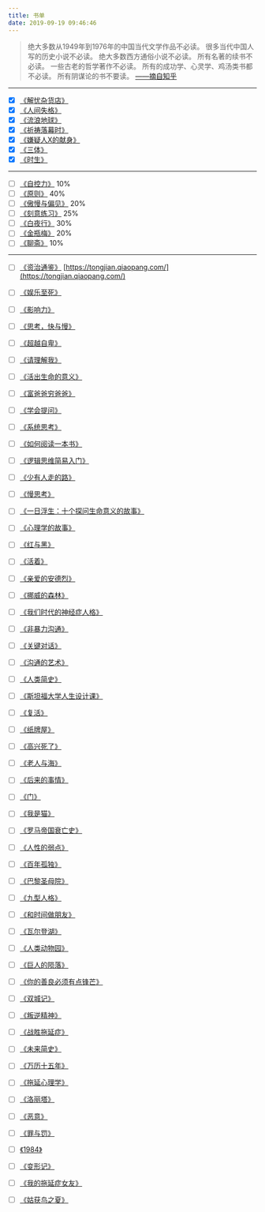 ```yaml
---
title: 书单
date: 2019-09-19 09:46:46
---
```


>绝大多数从1949年到1976年的中国当代文学作品不必读。
>很多当代中国人写的历史小说不必读。
>绝大多数西方通俗小说不必读。
>所有名著的续书不必读。
>一些古老的哲学著作不必读。
>所有的成功学、心灵学、鸡汤类书都不必读。
>所有阴谋论的书不要读。  [——摘自知乎](https://zhuanlan.zhihu.com/p/55960306)

---
- [x] [《解忧杂货店》](https://book.douban.com/subject/25862578/)
- [x] [《人间失格》](https://book.douban.com/subject/6973970/)
- [x] [《流浪地球》](https://book.douban.com/subject/3266609/)
- [x] [《祈祷落幕时》](https://book.douban.com/subject/26118072/)
- [x] [《嫌疑人X的献身》](https://book.douban.com/subject/25924253/)
- [x] [《三体》](https://book.douban.com/subject/2567698/)
- [x] [《时生》](https://book.douban.com/subject/4152754/)

---
- [ ] [《自控力》](https://book.douban.com/subject/10786473/) 10%
- [ ] [《原则》](https://book.douban.com/subject/27608239/) 40%
- [ ] [《傲慢与偏见》](https://book.douban.com/subject/4881639/) 20%
- [ ] [《刻意练习》](https://book.douban.com/subject/26895993/) 25%
- [ ] [《白夜行》](https://book.douban.com/subject/27112607/) 30%
- [ ] [《金瓶梅》](https://book.douban.com/subject/1916451/) 20%
- [ ] [《聊斋》](https://book.douban.com/subject/1036397/) 10%

---
- [ ] [《资治通鉴》](https://book.douban.com/subject/2029680/)  [https://tongjian.qiaopang.com/](https://tongjian.qiaopang.com/)
- [ ] [《娱乐至死》](https://book.douban.com/subject/26319730/)
- [ ] [《影响力》](https://book.douban.com/subject/1786387/)
- [ ] [《思考，快与慢》](https://book.douban.com/subject/10785583/)
- [ ] [《超越自卑》](https://book.douban.com/subject/6859503/)
- [ ] [《请理解我》](https://book.douban.com/subject/5906066/)
- [ ] [《活出生命的意义》](https://book.douban.com/subject/26373271/)
- [ ] [《富爸爸穷爸爸》](https://book.douban.com/subject/1033778/)
- [ ] [《学会提问》](https://book.douban.com/subject/20428922/)
- [ ] [《系统思考》](https://book.douban.com/subject/1156866/)
- [ ] [《如何阅读一本书》](https://book.douban.com/subject/1013208/)
- [ ] [《逻辑思维简易入门》](https://book.douban.com/subject/24732529/)
- [ ] [《少有人走的路》](https://book.douban.com/subject/6438010/)
- [ ] [《慢思考》](https://book.douban.com/subject/26839427/)
- [ ] [《一日浮生：十个探问生命意义的故事》](https://book.douban.com/subject/26296901/)
- [ ] [《心理学的故事》](https://book.douban.com/subject/1007667/)
- [ ] [《红与黑》](https://book.douban.com/subject/1007433/)
- [ ] [《活着》](https://book.douban.com/subject/4913064/)
- [ ] [《亲爱的安德烈》](https://book.douban.com/subject/3369793/)
- [ ] [《挪威的森林》](https://book.douban.com/subject/27200257/)
- [ ] [《我们时代的神经症人格》](https://book.douban.com/subject/25768155/)
- [ ] [《非暴力沟通》](https://book.douban.com/subject/3533221/)
- [ ] [《关键对话》](https://book.douban.com/subject/10586741/)
- [ ] [《沟通的艺术》](https://book.douban.com/subject/26275861/)
- [ ] [《人类简史》](https://book.douban.com/subject/25985021/)
- [ ] [《斯坦福大学人生设计课》](https://book.douban.com/subject/27601926/)
- [ ] [《复活》](https://book.douban.com/subject/1255288/)
- [ ] [《纸牌屋》](https://book.douban.com/subject/25808056/)
- [ ] [《高兴死了》](https://book.douban.com/subject/30155726/)
- [ ] [《老人与海》](https://book.douban.com/subject/26983338/)
- [ ] [《后来的事情》](https://book.douban.com/subject/4311472/)
- [ ] [《门》](https://book.douban.com/subject/4311471/)
- [ ] [《我是猫》](https://book.douban.com/subject/26410730/)
- [ ] [《罗马帝国衰亡史》](https://book.douban.com/subject/30248326/)
- [ ] [《人性的弱点》](https://book.douban.com/subject/30262779/)
- [ ] [《百年孤独》](https://book.douban.com/subject/27107109/)
- [ ] [《巴黎圣母院》](https://book.douban.com/subject/30259724/)
- [ ] [《九型人格》](https://book.douban.com/subject/4275052/)
- [ ] [《和时间做朋友》](https://book.douban.com/subject/27166782/)
- [ ] [《瓦尔登湖》](https://book.douban.com/subject/3522695/)
- [ ] [《人类动物园》](https://book.douban.com/subject/4312825/)
- [ ] [《巨人的陨落》](https://book.douban.com/subject/26698660/)
- [ ] [《你的善良必须有点锋芒》](https://book.douban.com/subject/26849278/)
- [ ] [《双城记》](https://book.douban.com/subject/26915894/)
- [ ] [《叛逆精神》](https://book.douban.com/subject/27913606/)
- [ ] [《战胜拖延症》](https://book.douban.com/subject/30184839/)
- [ ] [《未来简史》](https://book.douban.com/subject/26943161/)
- [ ] [《万历十五年》](https://book.douban.com/subject/26418524/)
- [ ] [《拖延心理学》](https://book.douban.com/subject/4180711/)
- [ ] [《洛丽塔》](https://book.douban.com/subject/1465324/)
- [ ] [《恶意》](https://book.douban.com/subject/26877752/)
- [ ] [《罪与罚》](https://book.douban.com/subject/2253402/)
- [ ] [《1984》](https://book.douban.com/subject/23774518/)
- [ ] [《变形记》](https://book.douban.com/subject/1873900/)
- [ ] [《我的拖延症女友》](https://book.douban.com/subject/26043287/)
- [ ] [《姑获鸟之夏》](https://book.douban.com/subject/3140801/)

